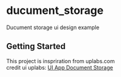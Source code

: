 # ducument_storage

Ducument storage ui design example

## Getting Started

This project is inspriration from uplabs.com<br />
credit ui uplabs: [UI App Document Storage](https://www.uplabs.com/posts/ui-app-document-storage)
